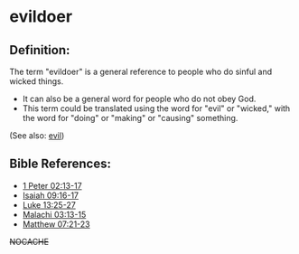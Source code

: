 # evildoer #

## Definition: ##

The term "evildoer" is a general reference to people who do sinful and wicked things.

* It can also be a general word for people who do not obey God.
* This term could be translated using the word for "evil" or "wicked," with the word for "doing" or "making" or "causing" something.

(See also: [evil](../kt/evil.md))

## Bible References: ##

* [1 Peter 02:13-17](https://door43.org/en/bible/notes/1pe/02/13)
* [Isaiah 09:16-17](https://door43.org/en/bible/notes/isa/09/16)
* [Luke 13:25-27](https://door43.org/en/bible/notes/luk/13/25)
* [Malachi 03:13-15](https://door43.org/en/bible/notes/mal/03/13)
* [Matthew 07:21-23](https://door43.org/en/bible/notes/mat/07/21)

~~NOCACHE~~ 


